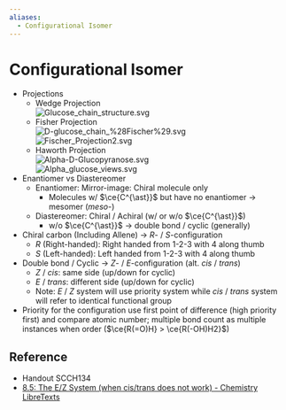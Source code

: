 ```yaml
---
aliases:
  - Configurational Isomer
---
```


# Configurational Isomer

- Projections
	- Wedge Projection  
	  ![Glucose\_chain\_structure.svg](https://upload.wikimedia.org/wikipedia/commons/0/06/Glucose_chain_structure.svg)
	- Fisher Projection  
	  ![D-glucose\_chain\_%28Fischer%29.svg](https://upload.wikimedia.org/wikipedia/commons/d/d9/D-glucose_chain_%28Fischer%29.svg)  
	  ![Fischer\_Projection2.svg](https://upload.wikimedia.org/wikipedia/commons/8/81/Fischer_Projection2.svg)
	- Haworth Projection  
	  ![Alpha-D-Glucopyranose.svg](https://upload.wikimedia.org/wikipedia/commons/c/c6/Alpha-D-Glucopyranose.svg)  
	  ![Alpha\_glucose\_views.svg](https://upload.wikimedia.org/wikipedia/commons/3/31/Alpha_glucose_views.svg)
- Enantiomer vs Diastereomer
	- Enantiomer: Mirror-image: Chiral molecule only
		- Molecules w/ $\ce{C^{\ast}}$ but have no enantiomer → mesomer (*meso*-)
	- Diastereomer: Chiral / Achiral (w/ or w/o $\ce{C^{\ast}}$)
		- w/o $\ce{C^{\ast}}$ → double bond / cyclic (generally)
- Chiral carbon (Including Allene) → *R*- / *S*-configuration
	- *R* (Right-handed): Right handed from 1-2-3 with 4 along thumb
	- *S* (Left-handed): Left handed from 1-2-3 with 4 along thumb
- Double bond / Cyclic → *Z*- / *E*-configuration (alt. *cis* / *trans*)
	- *Z* / *cis*: same side (up/down for cyclic)  
	- *E* / *trans*: different side (up/down for cyclic)
	- Note: *E* / *Z* system will use priority system while *cis* / *trans* system will refer to identical functional group
- Priority for the configuration use first point of difference (high priority first) and compare atomic number; multiple bond count as multiple instances when order ($\ce{R(=O)H} > \ce{R(-OH)H2}$)

## Reference

- Handout SCCH134
- [8.5: The E/Z System (when cis/trans does not work) - Chemistry LibreTexts](https://chem.libretexts.org/Bookshelves/Organic_Chemistry/Map%3A_Organic_Chemistry_(Wade)_Complete_and_Semesters_I_and_II/Map%3A_Organic_Chemistry_(Wade)/08%3A_Structure_and_Synthesis_of_Alkenes/8.05%3A_The_E_Z_System_(when_cis_trans_does_not_work))
